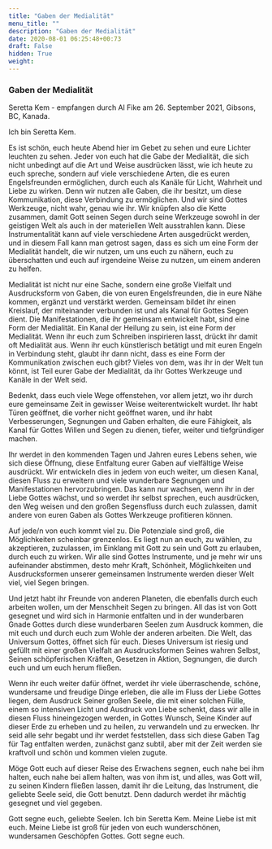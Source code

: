 ```yaml
---
title: "Gaben der Medialität"
menu_title: ""
description: "Gaben der Medialität"
date: 2020-08-01 06:25:48+00:73
draft: False
hidden: True
weight:
---
```

### Gaben der Medialität

Seretta Kem - empfangen durch Al Fike am 26. September 2021, Gibsons, BC, Kanada.

Ich bin Seretta Kem.

Es ist schön, euch heute Abend hier im Gebet zu sehen und eure Lichter leuchten zu sehen. Jeder von euch hat die Gabe der Medialität, die sich nicht unbedingt auf die Art und Weise ausdrücken lässt, wie ich heute zu euch spreche, sondern auf viele verschiedene Arten, die es euren Engelsfreunden ermöglichen, durch euch als Kanäle für Licht, Wahrheit und Liebe zu wirken. Denn wir nutzen alle Gaben, die ihr besitzt, um diese Kommunikation, diese Verbindung zu ermöglichen. Und wir sind Gottes Werkzeuge, nicht wahr, genau wie ihr. Wir knüpfen also die Kette zusammen, damit Gott seinen Segen durch seine Werkzeuge sowohl in der geistigen Welt als auch in der materiellen Welt ausstrahlen kann. Diese Instrumentalität kann auf viele verschiedene Arten ausgedrückt werden, und in diesem Fall kann man getrost sagen, dass es sich um eine Form der Medialität handelt, die wir nutzen, um uns euch zu nähern, euch zu überschatten und euch auf irgendeine Weise zu nutzen, um einem anderen zu helfen.

Medialität ist nicht nur eine Sache, sondern eine große Vielfalt und Ausdrucksform von Gaben, die von euren Engelsfreunden, die in eure Nähe kommen, ergänzt und verstärkt werden. Gemeinsam bildet ihr einen Kreislauf, der miteinander verbunden ist und als Kanal für Gottes Segen dient. Die Manifestationen, die ihr gemeinsam entwickelt habt, sind eine Form der Medialität. Ein Kanal der Heilung zu sein, ist eine Form der Medialität. Wenn ihr euch zum Schreiben inspirieren lasst, drückt ihr damit oft Medialität aus. Wenn ihr euch künstlerisch betätigt und mit euren Engeln in Verbindung steht, glaubt ihr dann nicht, dass es eine Form der Kommunikation zwischen euch gibt? Vieles von dem, was ihr in der Welt tun könnt, ist Teil eurer Gabe der Medialität, da ihr Gottes Werkzeuge und Kanäle in der Welt seid.

Bedenkt, dass euch viele Wege offenstehen, vor allem jetzt, wo ihr durch eure gemeinsame Zeit in gewisser Weise weiterentwickelt wurdet. Ihr habt Türen geöffnet, die vorher nicht geöffnet waren, und ihr habt Verbesserungen, Segnungen und Gaben erhalten, die eure Fähigkeit, als Kanal für Gottes Willen und Segen zu dienen, tiefer, weiter und tiefgründiger machen.

Ihr werdet in den kommenden Tagen und Jahren eures Lebens sehen, wie sich diese Öffnung, diese Entfaltung eurer Gaben auf vielfältige Weise ausdrückt. Wir entwickeln dies in jedem von euch weiter, um diesen Kanal, diesen Fluss zu erweitern und viele wunderbare Segnungen und Manifestationen hervorzubringen. Das kann nur wachsen, wenn ihr in der Liebe Gottes wächst, und so werdet ihr selbst sprechen, euch ausdrücken, den Weg weisen und den großen Segensfluss durch euch zulassen, damit andere von euren Gaben als Gottes Werkzeuge profitieren können.

Auf jede/n von euch kommt viel zu. Die Potenziale sind groß, die Möglichkeiten scheinbar grenzenlos. Es liegt nun an euch, zu wählen, zu akzeptieren, zuzulassen, im Einklang mit Gott zu sein und Gott zu erlauben, durch euch zu wirken. Wir alle sind Gottes Instrumente, und je mehr wir uns aufeinander abstimmen, desto mehr Kraft, Schönheit, Möglichkeiten und Ausdrucksformen unserer gemeinsamen Instrumente werden dieser Welt viel, viel Segen bringen.

Und jetzt habt ihr Freunde von anderen Planeten, die ebenfalls durch euch arbeiten wollen, um der Menschheit Segen zu bringen. All das ist von Gott gesegnet und wird sich in Harmonie entfalten und in der wunderbaren Gnade Gottes durch diese wunderbaren Seelen zum Ausdruck kommen, die mit euch und durch euch zum Wohle der anderen arbeiten. Die Welt, das Universum Gottes, öffnet sich für euch. Dieses Universum ist riesig und gefüllt mit einer großen Vielfalt an Ausdrucksformen Seines wahren Selbst, Seinen schöpferischen Kräften, Gesetzen in Aktion, Segnungen, die durch euch und um euch herum fließen.

Wenn ihr euch weiter dafür öffnet, werdet ihr viele überraschende, schöne, wundersame und freudige Dinge erleben, die alle im Fluss der Liebe Gottes liegen, dem Ausdruck Seiner großen Seele, die mit einer solchen Fülle, einem so intensiven Licht und Ausdruck von Liebe schenkt, dass wir alle in diesen Fluss hineingezogen werden, in Gottes Wunsch, Seine Kinder auf dieser Erde zu erheben und zu heilen, zu verwandeln und zu erwecken. Ihr seid alle sehr begabt und ihr werdet feststellen, dass sich diese Gaben Tag für Tag entfalten werden, zunächst ganz subtil, aber mit der Zeit werden sie kraftvoll und schön und kommen vielen zugute.

Möge Gott euch auf dieser Reise des Erwachens segnen, euch nahe bei ihm halten, euch nahe bei allem halten, was von ihm ist, und alles, was Gott will, zu seinen Kindern fließen lassen, damit ihr die Leitung, das Instrument, die geliebte Seele seid, die Gott benutzt. Denn dadurch werdet ihr mächtig gesegnet und viel gegeben.

Gott segne euch, geliebte Seelen. Ich bin Seretta Kem. Meine Liebe ist mit euch. Meine Liebe ist groß für jeden von euch wunderschönen, wundersamen Geschöpfen Gottes. Gott segne euch.
